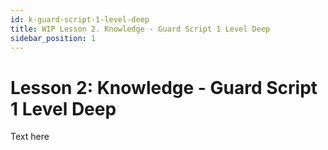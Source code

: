 ```yaml
---
id: k-guard-script-1-level-deep
title: WIP Lesson 2. Knowledge - Guard Script 1 Level Deep
sidebar_position: 1
---
```


# Lesson 2: Knowledge - Guard Script 1 Level Deep

Text here
